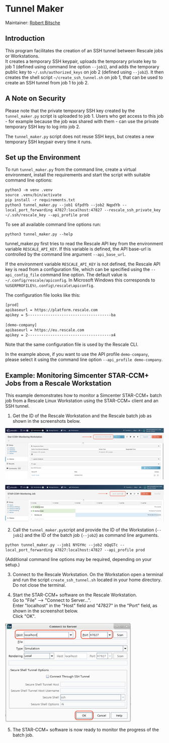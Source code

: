 # Tunnel Maker

Maintainer: [Robert Bitsche](mailto:rbitsche@rescale.com)

## Introduction

This program facilitates the creation of an SSH tunnel between Rescale jobs or Workstations.  
It creates a temporary SSH keypair, uploads the temporary private key to job 1 
(defined using command line option `--job1`), and adds the temporary public key to `~/.ssh/authorized_keys` 
on job 2 (defined using `--job2`). 
It then creates the shell script `~/create_ssh_tunnel.sh` on job 1, that can be used to 
create an SSH tunnel from job 1 to job 2.

## A Note on Security

Please note that the private temporary SSH key created by the `tunnel_maker.py` script is uploaded to job 1. 
Users who get access to this job - for example because the job was shared with them - can use the private 
temporary SSH key to log into job 2.

The `tunnel_maker.py` script does not reuse SSH keys, but creates a new temporary SSH keypair every time it runs.  


## Set up the Environment

To run `tunnel_maker.py` from the command line, create a virtual environment, 
install the requirements and start the script with suitable command line options:

```
python3 -m venv .venv
source .venv/bin/activate
pip install -r requirements.txt
python3 tunnel_maker.py --job1 GfpdYb --job2 NqpdYb --local_port_forwarding 47827:localhost:47827 --rescale_ssh_private_key ~/.ssh/rescale_key --api_profile prod
```

To see all available command line options run:
```
python3 tunnel_maker.py --help
```

tunnel_maker.py first tries to read the Rescale API key from the environment variable 
`RESCALE_API_KEY`. If this variable is defined, the API base-url is controlled by the 
command line argument `--api_base_url`. 

If the environment variable `RESCALE_API_KEY` 
is not defined, the Rescale API key is read from a configuration file, 
which can be specified using the `--api_config_file` command line option. 
The default value is `~/.config/rescale/apiconfig`. 
In Microsoft Windows this corresponds to `%USERPROFILE%\.config\rescale\apiconfig`.

The configuration file looks like this:
```
[prod]
apibaseurl = https://platform.rescale.com
apikey = 5-------------------------------------ba

[demo-company]
apibaseurl = https://eu.rescale.com
apikey = 2-------------------------------------x4
```
Note that the same configuration file is used by the Rescale CLI.

In the example above, if you want to use the API profile `demo-company`, please select it 
using the command line option `--api_profile demo-company`.

## Example: Monitoring Simcenter STAR-CCM+ Jobs from a Rescale Workstation

This example demonstrates how to monitor a Simcenter STAR-CCM+ batch job from a Rescale Linux Workstation using 
the STAR-CCM+ client and an SSH tunnel.


1. Get the ID of the Rescale Workstation and the Rescale batch job as shown in the screenshots below.

![](README.images/find_workstation_id.png)

![](README.images/find_job_id.png)

2. Call the `tunnel_maker.py`script and provide the ID of the Workstation (`--job1`) and the ID of the batch job (`--job2`) as command line arguments.

```
python tunnel_maker.py --job1 NYGYHc --job2 oQqGTc --local_port_forwarding 47827:localhost:47827 --api_profile prod
```
(Additional command line options may be required, depending on your setup.)

3. Connect to the Rescale Workstation. On the Workstation open a terminal and run the script `create_ssh_tunnel.sh` located in your home directory. Do not close the terminal.

4. Start the STAR-CCM+ software on the Rescale Workstation.  
   Go to "File" --> "Connect to Server...".  
   Enter "localhost" in the "Host" field and "47827" in the "Port" field, as shown in the screenshot below.  
   Click "OK". 

<img src="README.images/star_ccm_connect_to_server.png" width="400">

5. The STAR-CCM+ software is now ready to monitor the progress of the batch job.
